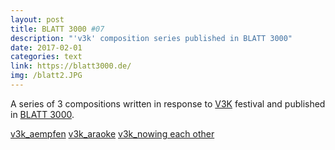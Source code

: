 ```yaml
---
layout: post
title: BLATT 3000 #07
description: "'v3k' composition series published in BLATT 3000"
date: 2017-02-01
categories: text
link: https://blatt3000.de/
img: /blatt2.JPG
---
```


A series of 3 compositions written in response to [V3K](http://www.verantwortung3000.de/) festival and published in [BLATT 3000](www.blatt3000.de).

[v3k_aempfen](http://samandreae.com/compositions/v3kaempfen.html)
[v3k_araoke](http://samandreae.com/compositions/v3karaoke.html)
[v3k_nowing each other](http://samandreae.com/compositions/v3knowing.html)